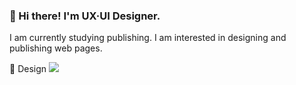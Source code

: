 ### 👋 Hi there! I'm UX·UI Designer.
I am currently studying publishing.
I am interested in designing and publishing web pages.

:art: Design 
<img src="https://img.shields.io/badge/Figma-F24E1E?style=for-the-badge&logo=Figma&logoColor=white">

<!--
**haezoo25/haezoo25** is a ✨ _special_ ✨ repository because its `README.md` (this file) appears on your GitHub profile.

Here are some ideas to get you started:

- 🔭 I’m currently working on ...
- 🌱 I’m currently learning ...
- 👯 I’m looking to collaborate on ...
- 🤔 I’m looking for help with ...
- 💬 Ask me about ...
- 📫 How to reach me: ...
- 😄 Pronouns: ...
- ⚡ Fun fact: ...
-->

